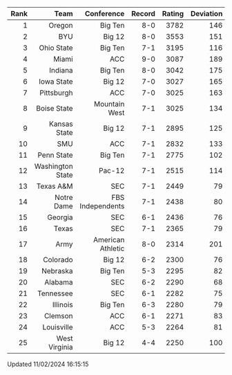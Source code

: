 | Rank  | Team                 | Conference           | Record   | Rating | Deviation |
| ---:  | ---:                 | ---:                 | ---:     | ---:   | ---:      |
| 1     | Oregon               | Big Ten              | 8-0      | 3782   | 146       |
| 2     | BYU                  | Big 12               | 8-0      | 3553   | 151       |
| 3     | Ohio State           | Big Ten              | 7-1      | 3195   | 116       |
| 4     | Miami                | ACC                  | 9-0      | 3087   | 189       |
| 5     | Indiana              | Big Ten              | 8-0      | 3042   | 175       |
| 6     | Iowa State           | Big 12               | 7-0      | 3027   | 165       |
| 7     | Pittsburgh           | ACC                  | 7-0      | 3025   | 163       |
| 8     | Boise State          | Mountain West        | 7-1      | 3025   | 134       |
| 9     | Kansas State         | Big 12               | 7-1      | 2895   | 125       |
| 10    | SMU                  | ACC                  | 7-1      | 2832   | 133       |
| 11    | Penn State           | Big Ten              | 7-1      | 2775   | 102       |
| 12    | Washington State     | Pac-12               | 7-1      | 2515   | 114       |
| 13    | Texas A&M            | SEC                  | 7-1      | 2449   | 79        |
| 14    | Notre Dame           | FBS Independents     | 7-1      | 2438   | 80        |
| 15    | Georgia              | SEC                  | 6-1      | 2436   | 76        |
| 16    | Texas                | SEC                  | 7-1      | 2365   | 79        |
| 17    | Army                 | American Athletic    | 8-0      | 2314   | 201       |
| 18    | Colorado             | Big 12               | 6-2      | 2300   | 76        |
| 19    | Nebraska             | Big Ten              | 5-3      | 2295   | 82        |
| 20    | Alabama              | SEC                  | 6-2      | 2290   | 68        |
| 21    | Tennessee            | SEC                  | 6-1      | 2282   | 75        |
| 22    | Illinois             | Big Ten              | 6-3      | 2280   | 79        |
| 23    | Clemson              | ACC                  | 6-1      | 2271   | 83        |
| 24    | Louisville           | ACC                  | 5-3      | 2264   | 81        |
| 25    | West Virginia        | Big 12               | 4-4      | 2250   | 100       |

Updated 11/02/2024 16:15:15
